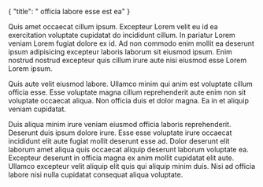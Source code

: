 {
  "title": " officia labore esse est ea"
}

Quis amet occaecat cillum ipsum. Excepteur Lorem velit eu id ea exercitation voluptate cupidatat do incididunt cillum. In pariatur Lorem veniam Lorem fugiat dolore ex id. Ad non commodo enim mollit ea deserunt ipsum adipisicing excepteur laboris laborum sit eiusmod ipsum. Enim nostrud nostrud excepteur quis cillum irure aute nisi eiusmod esse Lorem Lorem ipsum.

Quis aute velit eiusmod labore. Ullamco minim qui anim est voluptate cillum officia esse. Esse voluptate magna cillum reprehenderit aute enim non sit voluptate occaecat aliqua. Non officia duis et dolor magna. Ea in et aliquip veniam cupidatat.

Duis aliqua minim irure veniam eiusmod officia laboris reprehenderit. Deserunt duis ipsum dolore irure. Esse esse voluptate irure occaecat incididunt elit aute fugiat mollit deserunt esse ad. Dolor deserunt elit laborum amet aliqua quis occaecat aliquip deserunt laborum voluptate ea. Excepteur deserunt in officia magna ex anim mollit cupidatat elit aute. Ullamco excepteur velit aliquip elit quis qui aliquip minim duis. Nisi ad officia labore nisi nulla cupidatat consequat aliqua voluptate.